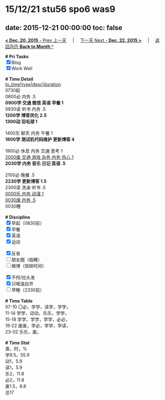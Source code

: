 # 15/12/21 stu56 spo6 was9

date: 2015-12-21 00:00:00
toc: false
---
[**< Dec. 20, 2015** - Prev 上一天](/lifelogs/2015/12/d20.html) &nbsp; &nbsp; | &nbsp; &nbsp; [下一天 Next - **Dec. 22, 2015 >**](/lifelogs/2015/12/d22.html) &nbsp; &nbsp; |  &nbsp; &nbsp; [返回月历 **Back to Month ^**](/lifelogs/2015/12/index.html)
<br/><div><b># Pri Tasks</b></div><div><input checked="true" type="checkbox"/>Blog</div><div><input checked="true" type="checkbox"/>Work Well</div><div><br/></div><div><b># Time Detail</b></div><div><u>to_time|type|desc|duration</u></div><div>0730起</div><div>0800必 内务 .5</div><div><b>0900学 交通 微信 英语 早餐 1</b></div><div>0930读 听书 内务 .5</div><div><b>1200学 博客优化 2.5</b></div><div><b>1300动 羽毛球 1</b></div><div><br/></div><div>1400乐 聊天 内务 午餐 1</div><div><b>1800学 测试机代码维护 更新博客 4</b></div><div><br/></div><div>1900必 休息 内务 交通 思考 1</div><div><u>2000废 交通 游戏 杂务 内务 伤心 1</u></div><div><b>2030学 内务 音乐 日记 英语 .5</b></div><div><br/></div><div>2100必 晚餐 .5</div><div><b>2230学 更新博客 1.5</b></div><div>2300读 洗澡 听书 .5</div><div><u>0000乐 内务 动漫 1</u></div><div><u>0030废 内务 .5</u></div><div>0030睡</div><div><br/></div><div><b># Discipline</b></div><div><input checked="true" type="checkbox"/>早起（0830前）</div><div><input checked="true" type="checkbox"/>早餐</div><div><input checked="true" type="checkbox"/>英语</div><div><input checked="true" type="checkbox"/>运动</div><div><br/></div><div><input checked="true" type="checkbox"/>反省</div><div><input type="checkbox"/>朋友圈（临睡）</div><div><input type="checkbox"/>微博（琐碎时间）</div><div><br/></div><div><input checked="true" type="checkbox"/>不捋/拉头发</div><div><input checked="true" type="checkbox"/>只喝温白开</div><div><input type="checkbox"/>早睡（2330前）</div><div><br/></div><div><b># Time Table</b></div><div>07-10 〇必，学学，读学，学学，</div><div>11-14 学学，动动，乐乐，学学，</div><div>15-18 学学，学学，学学，必必，</div><div>19-22 废废，学必，学学，学读，</div><div>23-02 乐乐，废。</div><div><br/></div><div><b># Time Stat</b></div><div>类，时，%</div><div>学9.5，55.9</div><div>动1，5.9</div><div>读1，5.9</div><div>乐2，11.8</div><div>必2，11.8</div><div>废1.5，8.8</div><div>总17</div>
